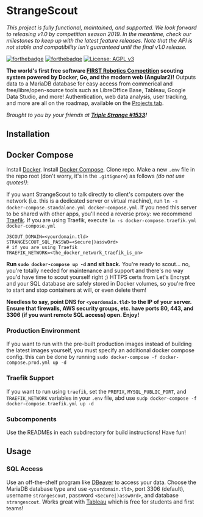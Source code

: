 # StrangeScout

*This project is fully functional, maintained, and supported. We look forward to releasing v1.0 by competition season 2019. In the meantime, check our milestones to keep up with the latest feature releases. Note that the API is not stable and compatibility isn't guaranteed until the final v1.0 release.*

[![forthebadge](https://forthebadge.com/images/badges/made-with-go.svg)](https://forthebadge.com) [![forthebadge](https://forthebadge.com/images/badges/uses-js.svg)](https://forthebadge.com)  [![License: AGPL v3](https://img.shields.io/badge/License-AGPL%20v3-blue.svg)](https://www.gnu.org/licenses/agpl-3.0)

**The world's first free software [FIRST Robotics Competition](https://firstinspires.org) scouting system powered by Docker, Go, and the modern web (Angular2)!** Outputs data to a MariaDB database for easy access from commerical and free/libre/open-source tools such as LibreOffice Base, Tableau, Google Data Studio, and more! Authentication, web data analysis, user tracking, and more are all on the roadmap, available on the [Projects tab](https://github.com/triplestrange/StrangeScout/projects).

*Brought to you by your friends at **[Triple Strange #1533](http://ecgrobotics.org)!***

## Installation
## Docker Compose
Install [Docker](https://docs.docker.com/install/). Install [Docker Compose](https://docs.docker.com/compose/install/). Clone repo. Make a new `.env` file in the repo root (don't worry, it's in the `.gitignore`) as follows *(do not use quotes!)*:

If you want StrangeScout to talk directly to client's computers over the network (i.e. this is a dedicated server or virtual machine), run `ln -s docker-compose.standalone.yml docker-compose.yml`. If you need this server to be shared with other apps, you'll need a reverse proxy: we recommend [Traefik](https://github.com/containous/traefik). If you are using Traefik, execute `ln -s docker-compose.traefik.yml docker-compose.yml`

```
JSCOUT_DOMAIN=<yourdomain.tld>
STRANGESCOUT_SQL_PASSWD=<$ecure|)assw0rd>
# if you are using Traefik
TRAEFIK_NETWORK=<the_docker_network_traefik_is_on>
```

**Run `sudo docker-compose up -d` and sit back.** You're ready to scout... no, you're totally needed for maintenance and support and there's no way you'd have time to scout yourself right ;) HTTPS certs from Let's Encrypt and your SQL database are safely stored in Docker volumes, so you're free to start and stop containers at will, or even delete them!

**Needless to say, point DNS for `<yourdomain.tld>` to the IP of your server. Ensure that firewalls, AWS security groups, etc. have ports 80, 443, and 3306 (if you want remote SQL access) open. Enjoy!**

### Production Environment
If you want to run with the pre-built production images instead of building the latest images yourself, you must specify an additional docker compose config. this can be done by running `sudo docker-compose -f docker-compose.prod.yml up -d`

### Traefik Support
If you want to run using `traefik`, set the `PREFIX`, `MYSQL_PUBLIC_PORT`, and `TRAEFIK_NETWORK` variables in your `.env` file, abd use `sudp docker-compose -f docker-compose.traefik.yml up -d`

### Subcomponents
Use the READMEs in each subdirectory for build instructions! Have fun!

## Usage
### SQL Access
Use an off-the-shelf program like [DBeaver](https://dbeaver.io) to access your data. Choose the MariaDB database type and use `<yourdomain.tld>`, port 3306 (default), username `strangescout`, password `<$ecure|)assw0rd>`, and database `strangescout`. Works great with [Tableau](https://tableau.com) which is free for students and first teams!
